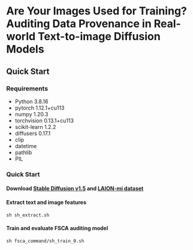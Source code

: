 
# Are Your Images Used for Training? Auditing Data Provenance in Real-world Text-to-image Diffusion Models


## Quick Start

### Requirements
* Python 3.8.16
* pytorch 1.12.1+cu113
* numpy 1.20.3
* torchvision 0.13.1+cu113
* scikit-learn 1.2.2
* diffusers 0.17.1
* clip
* datetime
* pathlib
* PIL

### Quick Start

#### Download [Stable Diffusion v1.5](https://huggingface.co/stable-diffusion-v1-5/stable-diffusion-v1-5) and [LAION-mi dataset](https://drive.google.com/drive/folders/17lRvzW4uXDoCf1v_sIiaMnKGIARVunNU)


#### Extract text and image features

```
sh sh_extract.sh
```

#### Train and evaluate FSCA auditing model 

```
sh fsca_command/sh_train_0.sh
```



